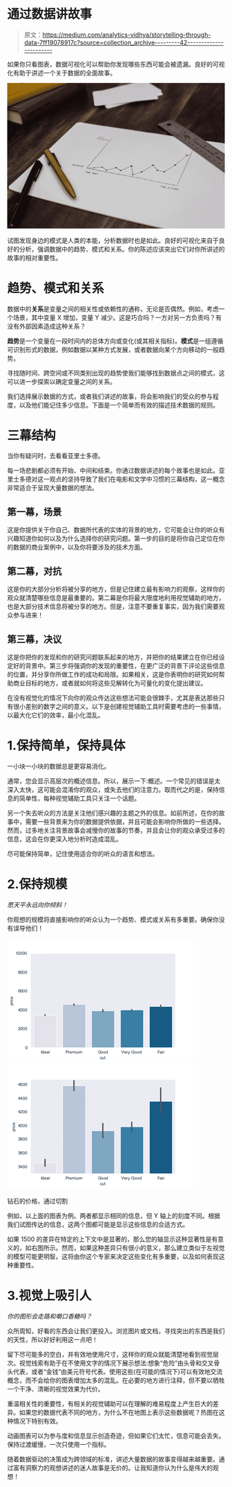 # 通过数据讲故事

> 原文：<https://medium.com/analytics-vidhya/storytelling-through-data-7ff19078917c?source=collection_archive---------42----------------------->

如果你只看图表，数据可视化可以帮助你发现哪些东西可能会被遗漏。良好的可视化有助于讲述一个关于数据的全面故事。

![](img/8e6c8b285c7d6bbba95dea2f031d6197.png)

试图发现身边的模式是人类的本能，分析数据时也是如此。良好的可视化来自于良好的分析，强调数据中的趋势、模式和关系。你的陈述应该突出它们对你所讲述的故事的相对重要性。

# 趋势、模式和关系

数据中的**关系**是变量之间的相关性或依赖性的通称，无论是否偶然。例如，考虑一个场景，其中变量 X 增加，变量 Y 减少。这是巧合吗？一方对另一方负责吗？有没有外部因素造成这种关系？

**趋势**是一个变量在一段时间内的总体方向或变化(或其相关指标)。**模式**是一组遵循可识别形式的数据，例如数据以某种方式发展，或者数据向某个方向移动的一般趋势。

寻找随时间、跨空间或不同类别出现的趋势使我们能够找到数据点之间的模式，这可以进一步探索以确定变量之间的关系。

我们选择展示数据的方式，或者我们讲述的故事，将会影响我们的受众的参与程度，以及他们能记住多少信息。下面是一个简单而有效的描述技术数据的规则。

# 三幕结构

当你有疑问时，去看看亚里士多德。

每一场悲剧都必须有开始、中间和结束。你通过数据讲述的每个故事也是如此。亚里士多德对这一观点的坚持导致了我们在电影和文学中习惯的三幕结构，这一概念非常适合于呈现大量数据的想法。

## 第一幕，场景

这是你提供关于你自己、数据所代表的实体的背景的地方，它可能会让你的听众有兴趣知道你如何以及为什么选择你的研究问题。第一步的目的是将你自己定位在你的数据的商业案例中，以及你将要涉及的技术方面。

## 第二幕，对抗

这是你的大部分分析将被分享的地方，但是记住建立最有影响力的观察，这样你的观众就清楚哪些信息是最重要的。第二幕是你将最大限度地利用视觉辅助的地方，也是大部分技术信息将被分享的地方。但是，注意不要重复事实，因为我们需要观众参与进来！

## 第三幕，决议

这是你把你的发现和你的研究问题联系起来的地方，并把你的结果建立在你已经设定好的背景中。第三步将强调你的发现的重要性，在更广泛的背景下评论这些信息的位置，并分享你所做工作的成功和局限。如果相关，这是你表明你的研究如何帮助商业目标的地方，或者就如何将这些见解转化为可量化的变化提出建议。

在没有视觉化的情况下向你的观众传达这些想法可能会很棘手，尤其是表达那些只有很小差别的数字之间的意义。以下是创建视觉辅助工具时需要考虑的一些事情，以最大化它们的效率，最小化混乱。

# 1.保持简单，保持具体

一小块一小块的数据总是更容易消化。

通常，您会显示高层次的概述信息。所以，展示一下:概述。一个常见的错误是太深入太快，这可能会混淆你的观众，或失去他们的注意力。取而代之的是，保持信息的简单性，每种视觉辅助工具只关注一个话题。

另一个失去听众的方法是关注他们感兴趣的主题之外的信息。如前所述，在你的故事中，需要一些背景来为你的数据提供依据，并且可能会影响你所做的一些选择。然而，过多地关注背景故事会减慢你的故事的节奏，并且会让你的观众承受过多的信息，这会在你更深入地分析时造成混乱。

尽可能保持简单，记住使用适合你的听众的语言和想法。

# 2.保持规模

*愿天平永远向你倾斜！*

你观想的规模将直接影响你的听众认为一个趋势、模式或关系有多重要。确保你没有误导他们！

![](img/02dcd0e5702bfc61be3055a5458bc4f1.png)![](img/affee4e7c8e2fe43e3e06217df0c63de.png)

钻石的价格，通过切割

例如，以上面的图表为例。两者都显示相同的信息，但 Y 轴上的刻度不同。根据我们试图传达的信息，这两个图都可能是显示这些信息的合适方式。

如果 1500 的差异在特定的上下文中是显著的，那么您的轴显示这种显著性是有意义的，如右图所示。然而，如果这种差异只有很小的意义，那么建立类似于左视觉的模型可能更明智。这将由你这个专家来决定这些变化有多重要，以及如何表现这种重要性。

# 3.视觉上吸引人

*你的图形会走路和嚼口香糖吗？*

众所周知，好看的东西会让我们更投入。浏览图片或文档，寻找突出的东西是我们的天性，所以好好利用这一点吧！

留下尽可能多的空白，并有效地使用尺寸，这样你的观众就能清楚地看到视觉层次。视觉线索有助于在不使用文字的情况下展示想法:想象“危险”由头骨和交叉骨头代表，或者“金钱”由美元符号代表。使用这些(在可能的情况下)可以有效地交流概念，而不会给你的图表增加太多的混乱。在必要的地方进行注释，但不要以牺牲一个干净、清晰的视觉效果为代价。

重温相关性的重要性，有相关的视觉辅助可以在理解的难易程度上产生巨大的差异。如果您的数据代表不同的地方，为什么不在地图上表示这些数据呢？热图在这种情况下特别有效。

动画图表可以为参与度和信息显示创造奇迹，但如果它们太忙，信息可能会丢失。保持过渡缓慢，一次只使用一个指标。

随着数据驱动的决策成为跨领域的标准，讲述大量数据的故事变得越来越重要。通过富有洞察力的观想讲述的迷人故事是无价的。让我知道你认为什么是伟大的观想！